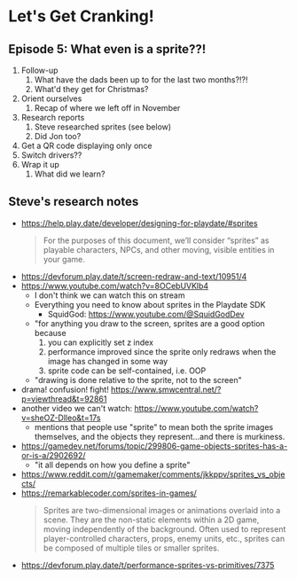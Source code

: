 # Let's Get Cranking!
## Episode 5: What even is a sprite??!

1. Follow-up
   1. What have the dads been up to for the last two months?!?!
   2. What'd they get for Christmas?
2. Orient ourselves
   1. Recap of where we left off in November
3. Research reports
   1. Steve researched sprites (see below)
   2. Did Jon too?
4. Get a QR code displaying only once
5. Switch drivers??
6. Wrap it up
   1. What did we learn?


## Steve's research notes

- https://help.play.date/developer/designing-for-playdate/#sprites
   > For the purposes of this document, we’ll consider “sprites” as playable characters, NPCs, and other moving, visible entities in your game.
- https://devforum.play.date/t/screen-redraw-and-text/10951/4
- https://www.youtube.com/watch?v=8OCebUVKlb4
  - I don't think we can watch this on stream
  - Everything you need to know about sprites in the Playdate SDK
    - SquidGod: https://www.youtube.com/@SquidGodDev
  - "for anything you draw to the screen, sprites are a good option because
     1. you can explicitly set z index
     2. performance improved since the sprite only redraws when the image has changed in some way
     3. sprite code can be self-contained, i.e. OOP
  - "drawing is done relative to the sprite, not to the screen"
- drama! confusion! fight! https://www.smwcentral.net/?p=viewthread&t=92861
- another video we can't watch: https://www.youtube.com/watch?v=sheOZ-Dlleo&t=17s
  - mentions that people use "sprite" to mean both the sprite images themselves, and the objects they represent...and there is murkiness.
- https://gamedev.net/forums/topic/299806-game-objects-sprites-has-a-or-is-a/2902692/
  - "it all depends on how you define a sprite"   
- https://www.reddit.com/r/gamemaker/comments/jkkppv/sprites_vs_objects/
- https://remarkablecoder.com/sprites-in-games/
   > Sprites are two-dimensional images or animations overlaid into a scene. They are the non-static elements within a 2D game, moving independently of the background. Often used to represent player-controlled characters, props, enemy units, etc., sprites can be composed of multiple tiles or smaller sprites.
- https://devforum.play.date/t/performance-sprites-vs-primitives/7375
